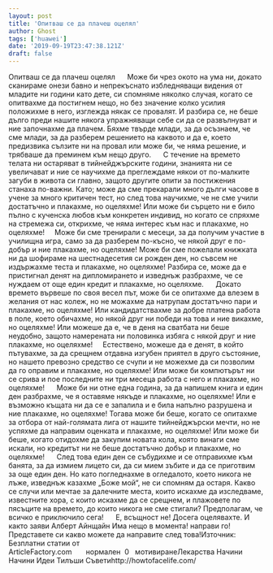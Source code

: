 ```yaml
---
layout: post
title: 'Опитваш се да плачеш оцелял'
author: Ghost
tags: ['huawei']
date: '2019-09-19T23:47:38.121Z'
draft: false
---
```


Опитваш се да плачеш оцелял      Може би чрез окото на ума ни, докато сканираме онези бавно и непрекъснато избледняващи видения от младите ни години като дете, си спомняме няколко случая, когато се опитвахме да постигнем нещо, но без значение колко усилия положихме в него, изглежда някак се провалят. И разбира се, не беше дълго преди нашите някога упражняващи себе си да се развълнуват и ние започнахме да плачем. Бяхме твърде млади, за да осъзнаем, че сме млади, за да разберем решението на каквото и да е, което предизвика сълзите ни на провал или може би, че няма решение, и трябваше да преминем към нещо друго.      С течение на времето телата ни остаряват в тийнейджърските години, знанията ни се увеличават и ние се научихме да преглеждаме някои от по-малките загуби в живота си главно, защото другите опити за постижения станаха по-важни. Като; може да сме прекарали много дълги часове в учене за много критичен тест, но след това научихме, че не сме учили достатъчно и плакахме, но оцеляхме! Или може би сърцето ни е било пълно с кученска любов към конкретен индивид, но когато се спряхме на стремежа си, открихме, че няма интерес към нас и плакахме, но оцеляхме!     Може би сме тренирали с месеци, за да получим участие в училищна игра, само за да разберем по-късно, че някой друг е по-добър и ние плакахме, но оцеляхме! Може би сме пожелали книжката ни да шофираме на шестнадесетия си рожден ден, но съвсем не издържахме теста и плакахме, но оцеляхме! Разбира се, може да е пристигнал денят на дипломирането и изведнъж разбрахме, че се нуждаем от още един кредит и плакахме, но оцеляхме.      Докато времето вървеше по своя весел път, може би се опитахме да влезем в желания от нас колеж, но не можахме да натрупам достатъчно пари и плакахме, но оцеляхме! Или кандидатствахме за добре платена работа в поле, което обичахме, но някой друг ни победи на това и ние викахме, но оцеляхме! Или можеше да е, че в деня на сватбата ни беше неудобно, защото намерената ни половинка избяга с някой друг и ние плакахме, но оцеляхме!     Естествено, можеше да е денят, в който пътувахме, за да срещнем отдавна изгубен приятел в друго състояние, но нашето превозно средство се счупи и не можехме да си позволим да го оправим и плакахме, но оцеляхме! Или може би компютърът ни се срива и пое последните ни три месеца работа с него и плакахме, но оцеляхме!      Може би ни отне една година, за да напишем книга и един ден разбрахме, че я оставяме някъде и плакахме, но оцеляхме! Или е възможно къщата ни да се е запалила и е била напълно разрушена и ние плакахме, но оцеляхме! Тогава може би беше, когато се опитахме за отбора от най-голямата лига от нашите тийнейджърски мечти, но не успяхме да направим оценката и плакахме, но оцеляхме! Или може би беше, когато отидохме да закупим новата кола, която винаги сме искали, но кредитът ни не беше достатъчно добър и плакахме, но оцеляхме!      След това един ден се събудихме и се отправихме към банята, за да измием лицето си, да си мием зъбите и да се приготвим за още един ден. Но като погледнахме в огледалото, което никога не лъже, изведнъж казахме „Боже мой“, не си спомням да остаря. Какво се случи или мечтае за далечните места, които искахме да изследваме, известните хора, с които искахме да се срещнем, и плажовете по пясъците на времето, до които никога не сме стигали? Предполагам, че всичко е приключило сега!      Е, всъщност не! Досега оцелявахте. И както заяви Алберт Айнщайн Има нещо в момента! направи го! Представете си какво можете да направите след това!Източник: Безплатни статии от ArticleFactory.com       нормален  0   мотивиранеЛекарства Начини Начини Идеи Тилъши Съветиhttp://howtofacelife.com/
